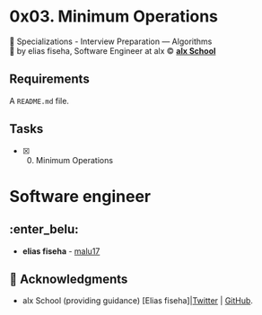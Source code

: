 # 0x03. Minimum Operations
:open_file_folder: Specializations - Interview Preparation ― Algorithms  
:bust_in_silhouette: by elias fiseha, Software Engineer at alx 
:copyright: **[alx School](https://www.alx.com/)**

## Requirements
A ```README.md``` file.

## Tasks
* [x] 0. Minimum Operations

# Software engineer
## :enter_belu: 
* **elias fiseha** - [malu17](https://github.com/malu17)

## :mega: Acknowledgments

* alx School (providing guidance)
[Elias fiseha]|[Twitter](https://twitter.com/eliasfiseha1) | [GitHub](https://github.com/malu17).
